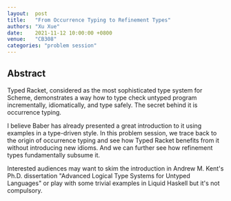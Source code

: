 ```yaml
---
layout:  post
title:   "From Occurrence Typing to Refinement Types"
authors: "Xu Xue"
date:    2021-11-12 10:00:00 +0800
venue:   "CB308"
categories: "problem session"
---
```


## Abstract

Typed Racket, considered as the most sophisticated type system for Scheme, demonstrates a way how to type check untyped program incrementally, idiomatically, and type safely. The secret behind it is occurrence typing.

I believe Baber has already presented a great introduction to it using examples in a type-driven style. In this problem session, we trace back to the origin of occurrence typing and see how Typed Racket benefits from it without introducing new idioms. And we can further see how refinement types fundamentally subsume it.

Interested audiences may want to skim the introduction in Andrew M. Kent's Ph.D. dissertation "Advanced Logical Type Systems for Untyped Languages" or play with some trivial examples in Liquid Haskell but it's not compulsory.
